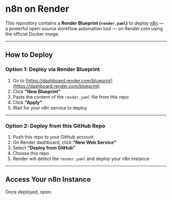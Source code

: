 # n8n on Render

This repository contains a **Render Blueprint (`render.yaml`)** to deploy [n8n](https://n8n.io/) — a powerful open-source workflow automation tool — on Render.com using the official Docker image.

---

## How to Deploy

### Option 1: Deploy via Render Blueprint

1. Go to [https://dashboard.render.com/blueprint](https://dashboard.render.com/blueprint)
2. Click **"New Blueprint"**
3. Paste the content of the `render.yaml` file from this repo
4. Click **"Apply"**
5. Wait for your n8n service to deploy

---

### Option 2: Deploy from this GitHub Repo

1. Push this repo to your GitHub account
2. On Render dashboard, click **"New Web Service"**
3. Select **"Deploy from GitHub"**
4. Choose this repo
5. Render will detect the `render.yaml` and deploy your n8n instance

---

## Access Your n8n Instance

Once deployed, open:
